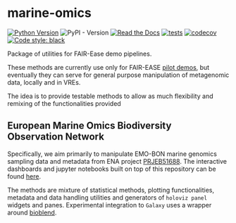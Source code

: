 # marine-omics

[![Python Version](https://img.shields.io/pypi/pyversions/momics.svg?color=green)](https://python.org)
![PyPI - Version](https://img.shields.io/pypi/v/marine-omics)
[![Read the Docs](https://img.shields.io/readthedocs/marine-omics)](https://marine-omics-methods.readthedocs.io/en/latest/)
[![tests](https://github.com/palec87/marine-omics/workflows/tests/badge.svg)](https://github.com/palec87/marine-omics/actions)
[![codecov](https://codecov.io/gh/emo-bon/marine-omics-methods/branch/main/graph/badge.svg)](https://codecov.io/gh/emo-bon/marine-omics-methods)
[![Code style: black](https://img.shields.io/badge/code%20style-black-000000.svg)](https://github.com/psf/black)

Package of utilities for FAIR-Ease demo pipelines.

These methods are currently use only for FAIR-EASE [pilot demos](https://github.com/palec87/momics-demos), but eventually they can serve for general purpose manipulation of metagenomic data, locally and in VREs.

The idea is to provide testable methods to allow as much flexibility and remixing of the functionalities provided

## European Marine Omics Biodiversity Observation Network

Specifically, we aim primarily to manipulate EMO-BON marine genomics sampling data and metadata from ENA project [PRJEB51688](https://www.ebi.ac.uk/ena/browser/view/PRJEB51688). The interactive dashboards and jupyter notebooks built on top of this repository can be found [here](https://github.com/emo-bon/momics-demos/tree/main).

The methods are mixture of statistical methods, plotting functionalities, metadata and data handling utilities and generators of `holoviz panel` widgets and panes. Experimental integration to `Galaxy` uses a wrapper around [bioblend](https://bioblend.readthedocs.io/en/latest/).